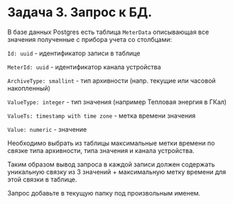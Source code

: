 # Задача 3. Запрос к БД.

В базе данных Postgres есть таблица `MeterData` описывающая все значения полученные с прибора учета cо столбцами:

`Id: uuid` - идентификатор записи в таблице

`MeterId: uuid` - идентификатор канала устройства

`ArchiveType: smallint` - тип архивности (напр. текущие или часовой накопленный)

`ValueType: integer` - тип значения (например Тепловая энергия в ГКал)

`ValueTs: timestamp with time zone` - метка времени значения

`Value: numeric` - значение



Необходимо выбрать из таблицы максимальные метки времени по связке типа архивности, типа значения и канала устройства.

Таким образом вывод запроса в каждой записи должен содержать уникальную связку из 3 значений + максимальную метку времени для этой связки в таблице.

Запрос добавьте в текущую папку под произвольным именем.